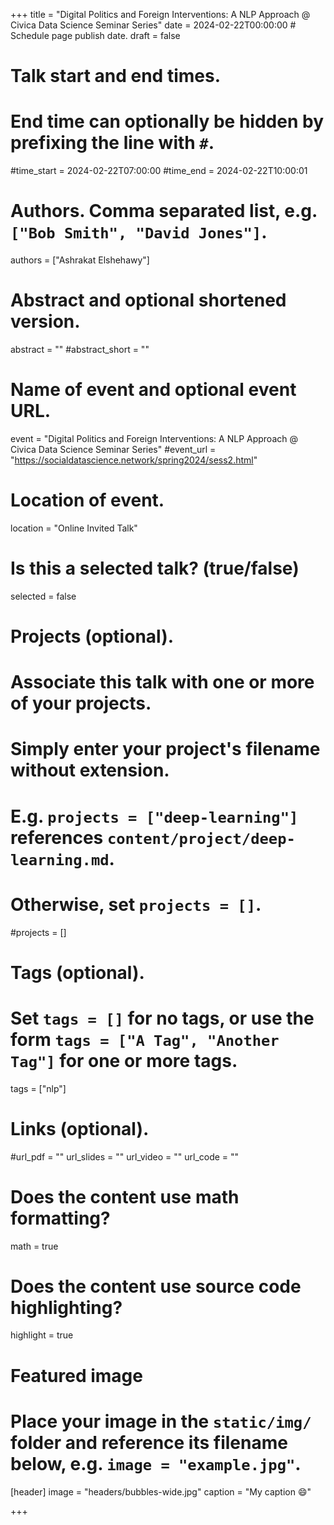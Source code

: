 
+++
title = "Digital Politics and Foreign Interventions: A NLP Approach @ Civica Data Science Seminar Series"
date = 2024-02-22T00:00:00  # Schedule page publish date.
draft = false

# Talk start and end times.
#   End time can optionally be hidden by prefixing the line with `#`.
#time_start = 2024-02-22T07:00:00
#time_end = 2024-02-22T10:00:01

# Authors. Comma separated list, e.g. `["Bob Smith", "David Jones"]`.
authors = ["Ashrakat Elshehawy"]


# Abstract and optional shortened version.
abstract = ""
#abstract_short = ""



# Name of event and optional event URL.
event = "Digital Politics and Foreign Interventions: A NLP Approach @ Civica Data Science Seminar Series"
#event_url = "https://socialdatascience.network/spring2024/sess2.html"

# Location of event.
location = "Online Invited Talk"


# Is this a selected talk? (true/false)
selected = false

# Projects (optional).
#   Associate this talk with one or more of your projects.
#   Simply enter your project's filename without extension.
#   E.g. `projects = ["deep-learning"]` references `content/project/deep-learning.md`.
#   Otherwise, set `projects = []`.
#projects = []

# Tags (optional).
#   Set `tags = []` for no tags, or use the form `tags = ["A Tag", "Another Tag"]` for one or more tags.
tags = ["nlp"]

# Links (optional).
#url_pdf = ""
url_slides = ""
url_video = ""
url_code = ""

# Does the content use math formatting?
math = true

# Does the content use source code highlighting?
highlight = true

# Featured image
# Place your image in the `static/img/` folder and reference its filename below, e.g. `image = "example.jpg"`.
[header]
image = "headers/bubbles-wide.jpg"
caption = "My caption :smile:"

+++

